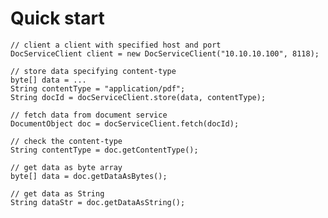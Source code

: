 # Quick start

    // client a client with specified host and port
    DocServiceClient client = new DocServiceClient("10.10.10.100", 8118);
    
    // store data specifying content-type
    byte[] data = ...
    String contentType = "application/pdf";
    String docId = docServiceClient.store(data, contentType);
    
    // fetch data from document service
    DocumentObject doc = docServiceClient.fetch(docId);
    
    // check the content-type
    String contentType = doc.getContentType();
    
    // get data as byte array
    byte[] data = doc.getDataAsBytes();
    
    // get data as String
    String dataStr = doc.getDataAsString();
